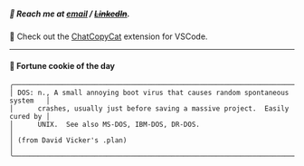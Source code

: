 ##### :calling: Reach me at **[email](mailto:johannes@stenmark.in)** ***/*** **[~~LinkedIn~~](https://www.linkedin.com/in/johannes-stenmark)**.
:feet: Check out the [ChatCopyCat](https://github.com/jstenmark/ChatCopyCat) extension for VSCode.

---
#### :cookie: Fortune cookie of the day
```smalltalk
╭──────────────────────────────────────────────────────────────────────────────╮
│ DOS: n., A small annoying boot virus that causes random spontaneous system   │
│      crashes, usually just before saving a massive project.  Easily cured by │
│      UNIX.  See also MS-DOS, IBM-DOS, DR-DOS.                                │
│ (from David Vicker's .plan)                                                  │
╰──────────────────────────────────────────────────────────────────────────────╯
```

